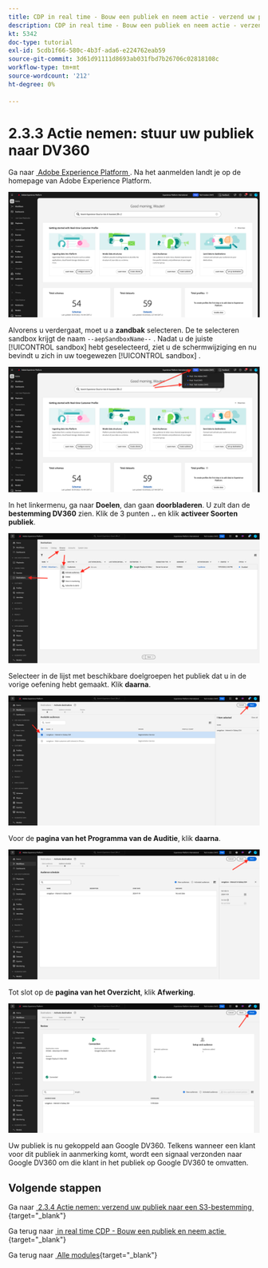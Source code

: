 ```yaml
---
title: CDP in real time - Bouw een publiek en neem actie - verzend uw publiek naar DV360
description: CDP in real time - Bouw een publiek en neem actie - verzend uw publiek naar DV360
kt: 5342
doc-type: tutorial
exl-id: 5cdb1f66-580c-4b3f-ada6-e224762eab59
source-git-commit: 3d61d91111d8693ab031fbd7b26706c02818108c
workflow-type: tm+mt
source-wordcount: '212'
ht-degree: 0%

---
```


# 2.3.3 Actie nemen: stuur uw publiek naar DV360

Ga naar [&#x200B; Adobe Experience Platform &#x200B;](https://experience.adobe.com/platform). Na het aanmelden landt je op de homepage van Adobe Experience Platform.

![&#x200B; Ingestie van Gegevens &#x200B;](./../../../../modules/delivery-activation/datacollection/dc1.2/images/home.png)

Alvorens u verdergaat, moet u a **zandbak** selecteren. De te selecteren sandbox krijgt de naam ``--aepSandboxName--`` . Nadat u de juiste [!UICONTROL sandbox] hebt geselecteerd, ziet u de schermwijziging en nu bevindt u zich in uw toegewezen [!UICONTROL sandbox] .

![&#x200B; Ingestie van Gegevens &#x200B;](./../../../../modules/delivery-activation/datacollection/dc1.2/images/sb1.png)

In het linkermenu, ga naar **Doelen**, dan gaan **doorbladeren**. U zult dan de **bestemming DV360** zien. Klik de 3 punten **..** en klik **activeer Soorten publiek**.

![&#x200B; RTCDP &#x200B;](./images/rtcdpmenudest.png)

Selecteer in de lijst met beschikbare doelgroepen het publiek dat u in de vorige oefening hebt gemaakt. Klik **daarna**.

![&#x200B; RTCDP &#x200B;](./images/rtcdpcreatedest3.png)

Voor de **pagina van het Programma van de Auditie**, klik **daarna**.

![&#x200B; RTCDP &#x200B;](./images/rtcdpcreatedest4.png)

Tot slot op de **pagina van het Overzicht**, klik **Afwerking**.

![&#x200B; RTCDP &#x200B;](./images/rtcdpcreatedest5.png)

Uw publiek is nu gekoppeld aan Google DV360. Telkens wanneer een klant voor dit publiek in aanmerking komt, wordt een signaal verzonden naar Google DV360 om die klant in het publiek op Google DV360 te omvatten.

## Volgende stappen

Ga naar [&#x200B; 2.3.4 Actie nemen: verzend uw publiek naar een S3-bestemming &#x200B;](./ex4.md){target="_blank"}

Ga terug naar [&#x200B; in real time CDP - Bouw een publiek en neem actie &#x200B;](./real-time-cdp-build-a-segment-take-action.md){target="_blank"}

Ga terug naar [&#x200B; Alle modules &#x200B;](./../../../../overview.md){target="_blank"}

